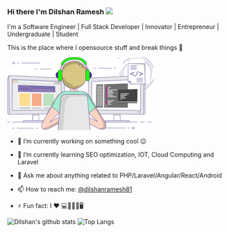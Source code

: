 ### Hi there I'm Dilshan Ramesh <img src="https://media.giphy.com/media/hvRJCLFzcasrR4ia7z/giphy.gif" width="25px">

I'm a Software Engineer | Full Stack Developer | Innovator | Entrepreneur | Undergraduate | Student

This is the place where I opensource stuff and break things :rofl:

 ![enter image description here](https://github.com/Dilshan97/Dilshan97/blob/master/img/coder1.gif)

- 🔭 I’m currently working on something cool :wink:

- 🌱 I’m currently learning SEO optimization, IOT, Cloud Computing and Laravel

- 💬 Ask me about anything related to PHP/Laravel/Angular/React/Android

- 📫 How to reach me: [@dilshanramesh81](https://twitter.com/dilshanramesh81)

- ⚡ Fun fact: I ❤️ 💻👨‍🎓👫🖥️

![Dilshan's github stats](https://github-readme-stats.vercel.app/api?username=Dilshan97&show_icons=true&hide_border=true)
![Top Langs](https://github-readme-stats.vercel.app/api/top-langs/?username=Dilshan97&layout=compact)
